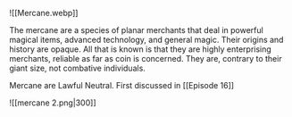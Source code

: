 ![[Mercane.webp]]

The mercane are a species of planar merchants that deal in powerful magical items, advanced technology, and general magic. Their origins and history are opaque. All that is known is that they are highly enterprising merchants, reliable as far as coin is concerned. They are, contrary to their giant size, not combative individuals.

Mercane are Lawful Neutral. First discussed in [[Episode 16]]

![[mercane 2.png|300]]